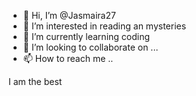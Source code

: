 - 👋 Hi, I’m @Jasmaira27
- 👀 I’m interested in reading an mysteries
- 🌱 I’m currently learning coding 
- 💞️ I’m looking to collaborate on ...
- 📫 How to reach me ..

<!---
Jasmaira27/Jasmaira27 is a ✨ special ✨ repository because its `README.md` (this file) appears on your GitHub profile.
You can click the Preview link to take a look at your changes.
--->
I am the best
